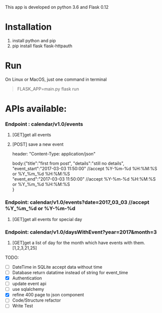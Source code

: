 This app is developed on python 3.6 and Flask 0.12

Installation
============
1. install python and pip 
2. pip install flask flask-httpauth

Run
=========
On Linux or MacOS, just one command in terminal
>FLASK_APP=main.py flask run

APIs available:
=======
### Endpoint : calendar/v1.0/events 
 1. [GET]get all events
 2. [POST] save a new event 
    
    header: "Content-Type: application/json"
    
    body:{"title":"first from post",
            "details":"still no details",
            "event_start":"2017-03-03 11:50:00" //accept %Y-%m-%d %H:%M:%S  or %Y_%m_%d %H:%M:%S  
            "event_end":"2017-03-03 11:50:00" //accept %Y-%m-%d %H:%M:%S  or %Y_%m_%d %H:%M:%S  
        }
    
 
### Endpoint: calendar/v1.0/events?date=2017_03_03    //accept %Y_%m_%d or %Y-%m-%d
 1. [GET]get all events for special day
 
 ### Endpoint: calendar/v1.0/daysWithEvent?year=2017&month=3
 1. [GET]get a list of day for the month which have events with them. [1,2,3,21,25]


TODO:
- [ ] DateTime in SQLite accept data without time 
- [ ] Database return datatime instead of string for event_time 
- [x] Authentication 
- [ ] update event api
- [ ] use sqlalchemy 
- [x] refine 400 page to json component
- [ ] Code/Structure refactor
- [ ] Write Test
